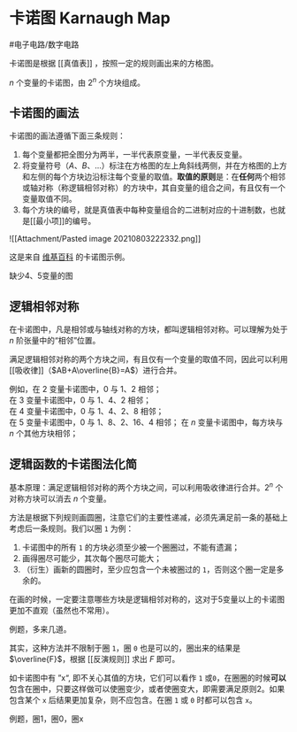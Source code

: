# 卡诺图 Karnaugh Map
#电子电路/数字电路 

卡诺图是根据 [[真值表]] ，按照一定的规则画出来的方格图。

$n$ 个变量的卡诺图，由 $2^n$ 个方块组成。

## 卡诺图的画法
卡诺图的画法遵循下面三条规则：
1. 每个变量都把全图分为两半，一半代表原变量，一半代表反变量。
2. 将变量符号（$A$、$B$、...）标注在方格图的左上角斜线两侧，并在方格图的上方和左侧的每个方块边沿标注每个变量的取值。**取值的原则**是：在**任何**两个相邻或轴对称（称逻辑相邻对称）的方块中，其自变量的组合之间，有且仅有一个变量取值不同。
3. 每个方块的编号，就是真值表中每种变量组合的二进制对应的十进制数，也就是[[最小项]]的编号。

![[Attachment/Pasted image 20210803222332.png]]

这是来自 [维基百科](https://zh.wikipedia.org/wiki/%E5%8D%A1%E8%AF%BA%E5%9B%BE) 的卡诺图示例。

缺少4、5变量的图

## 逻辑相邻对称
在卡诺图中，凡是相邻或与轴线对称的方块，都叫逻辑相邻对称。可以理解为处于 $n$ 阶张量中的“相邻”位置。 

满足逻辑相邻对称的两个方块之间，有且仅有一个变量的取值不同，因此可以利用[[吸收律]]（$AB+A\overline{B}=A$）进行合并。

例如，在 2 变量卡诺图中，0 与 1、2 相邻；  
在 3 变量卡诺图中，0 与 1、4、2 相邻；  
在 4 变量卡诺图中，0 与 1、4、2、8 相邻；  
在 5 变量卡诺图中，0 与 1、8、2、16、4 相邻；
在 $n$ 变量卡诺图中，每方块与 $n$ 个其他方块相邻；

## 逻辑函数的卡诺图法化简

基本原理：满足逻辑相邻对称的两个方块之间，可以利用吸收律进行合并。$2^n$ 个对称方块可以消去 $n$ 个变量。

方法是根据下列规则画圆圈，注意它们的主要性递减，必须先满足前一条的基础上考虑后一条规则。我们以圈 `1` 为例：
1. 卡诺图中的所有 `1` 的方块必须至少被一个圈圈过，不能有遗漏；
2. 画得圈尽可能少，其次每个圈尽可能大；
3. （衍生）画新的圆圈时，至少应包含一个未被圈过的 `1`，否则这个圈一定是多余的。

在画的时候，一定要注意哪些方块是逻辑相邻对称的，这对于5变量以上的卡诺图更加不直观（虽然也不常用）。

例题，多来几道。

其实，这种方法并不限制于圈 `1`，圈 `0` 也是可以的，圈出来的结果是 $\overline{F}$，根据 [[反演规则]] 求出 $F$ 即可。

如卡诺图中有 ”x“, 即不关心其值的方块，它们可以看作 `1` 或`0`，在圈圈的时候**可以**包含在圈中，只要这样做可以使圈变少，或者使圈变大，即需要满足原则2。如果包含某个 `x` 后结果更加复杂，则不应包含。在圈 `1` 或 `0` 时都可以包含 `x`。

例题，圈1，圈0，圈x
